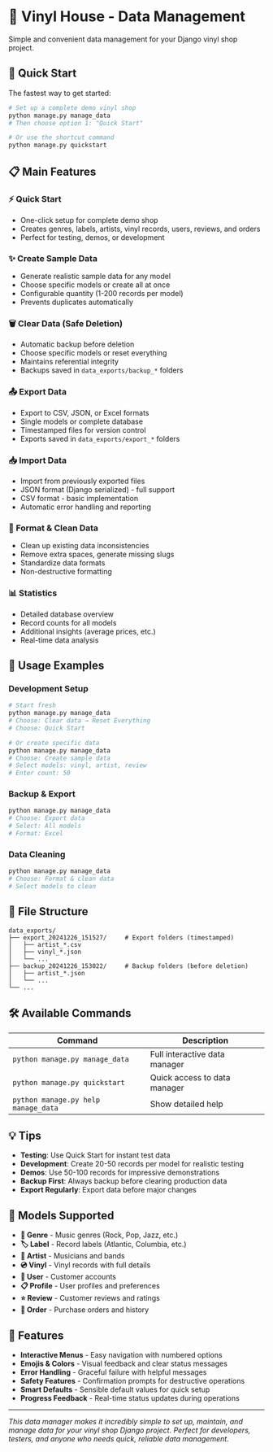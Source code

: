 # 🎵 Vinyl House - Data Management

Simple and convenient data management for your Django vinyl shop project.

## 🚀 Quick Start

The fastest way to get started:

```bash
# Set up a complete demo vinyl shop
python manage.py manage_data
# Then choose option 1: "Quick Start"

# Or use the shortcut command
python manage.py quickstart
```

## 📋 Main Features

### ⚡ Quick Start
- One-click setup for complete demo shop
- Creates genres, labels, artists, vinyl records, users, reviews, and orders
- Perfect for testing, demos, or development

### ✨ Create Sample Data
- Generate realistic sample data for any model
- Choose specific models or create all at once
- Configurable quantity (1-200 records per model)
- Prevents duplicates automatically

### 🗑️ Clear Data (Safe Deletion)
- Automatic backup before deletion
- Choose specific models or reset everything
- Maintains referential integrity
- Backups saved in `data_exports/backup_*` folders

### 📤 Export Data
- Export to CSV, JSON, or Excel formats
- Single models or complete database
- Timestamped files for version control
- Exports saved in `data_exports/export_*` folders

### 📥 Import Data
- Import from previously exported files
- JSON format (Django serialized) - full support
- CSV format - basic implementation
- Automatic error handling and reporting

### 🧹 Format & Clean Data
- Clean up existing data inconsistencies
- Remove extra spaces, generate missing slugs
- Standardize data formats
- Non-destructive formatting

### 📊 Statistics
- Detailed database overview
- Record counts for all models
- Additional insights (average prices, etc.)
- Real-time data analysis

## 🎯 Usage Examples

### Development Setup
```bash
# Start fresh
python manage.py manage_data
# Choose: Clear data → Reset Everything
# Choose: Quick Start

# Or create specific data
python manage.py manage_data
# Choose: Create sample data
# Select models: vinyl, artist, review
# Enter count: 50
```

### Backup & Export
```bash
python manage.py manage_data
# Choose: Export data
# Select: All models
# Format: Excel
```

### Data Cleaning
```bash
python manage.py manage_data
# Choose: Format & clean data
# Select models to clean
```

## 📁 File Structure

```
data_exports/
├── export_20241226_151527/     # Export folders (timestamped)
│   ├── artist_*.csv
│   ├── vinyl_*.json
│   └── ...
├── backup_20241226_153022/     # Backup folders (before deletion)
│   ├── artist_*.json
│   └── ...
└── ...
```

## 🛠️ Available Commands

| Command | Description |
|---------|-------------|
| `python manage.py manage_data` | Full interactive data manager |
| `python manage.py quickstart` | Quick access to data manager |
| `python manage.py help manage_data` | Show detailed help |

## 💡 Tips

- **Testing**: Use Quick Start for instant test data
- **Development**: Create 20-50 records per model for realistic testing
- **Demos**: Use 50-100 records for impressive demonstrations
- **Backup First**: Always backup before clearing production data
- **Export Regularly**: Export data before major changes

## 🔧 Models Supported

- **🎵 Genre** - Music genres (Rock, Pop, Jazz, etc.)
- **🏷️ Label** - Record labels (Atlantic, Columbia, etc.)
- **🎤 Artist** - Musicians and bands
- **💿 Vinyl** - Vinyl records with full details
- **👤 User** - Customer accounts
- **📋 Profile** - User profiles and preferences
- **⭐ Review** - Customer reviews and ratings
- **🛒 Order** - Purchase orders and history

## 🎨 Features

- **Interactive Menus** - Easy navigation with numbered options
- **Emojis & Colors** - Visual feedback and clear status messages
- **Error Handling** - Graceful failure with helpful messages
- **Safety Features** - Confirmation prompts for destructive operations
- **Smart Defaults** - Sensible default values for quick setup
- **Progress Feedback** - Real-time status updates during operations

---

*This data manager makes it incredibly simple to set up, maintain, and manage data for your vinyl shop Django project. Perfect for developers, testers, and anyone who needs quick, reliable data management.*
